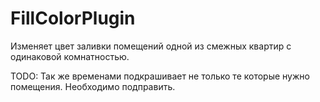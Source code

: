 # FillColorPlugin
Изменяет цвет заливки помещений одной из смежных квартир с одинаковой комнатностью.

TODO: Так же временами подкрашивает не только те которые нужно помещения. Необходимо подправить.
